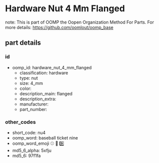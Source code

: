 # Hardware Nut 4 Mm Flanged  

note: This is part of OOMP the Oopen Organization Method For Parts. For more details: https://github.com/oomlout/oomp_base

##  part details





### id
* oomp_id: hardware_nut_4_mm_flanged
  * classification: hardware
  * type: nut
  * size: 4_mm
  * color: 
  * description_main: flanged
  * description_extra: 
  * manufacturer: 
  * part_number: 

### other_codes
* short_code: nu4
* oomp_word: baseball ticket nine
* oomp_word_emoji :baseball: :ticket: :nine:
* md5_6_alpha: 5xfju
* md5_6: 97f1fa
